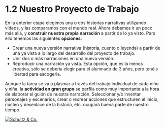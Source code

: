# 1.2 Nuestro Proyecto de Trabajo

En la anterior etapa elegimos una o dos historias narrativas utilizando vídeos, y las comparamos con el mundo real. Ahora debemos ir un poco más allá, y **construir nuestra propia narración** a partir de lo ya visto. Para ello tenemos las siguientes **opciones**:

*   Crear una nueva versión narrativa (historia, cuento o leyenda) a partir de una ya vista a lo largo del desarrollo del proyecto de trabajo.
*   Unir dos o más narraciones en una nueva versión.
*   Reproducir una narración ya vista. Esta opción, que es la menos creativa, sólo se debería elegir para el alumnado de 3 años, pero tenéis libertad para escogerla.

Aunque la tarea se va a plasmar a través del trabajo individual de cada niño y niña, la **actividad en gran grupo** se perfila como muy importante a la hora de elaborar el guión de nuestra narración. Seleccionar y/o inventar personajes y escenarios, crear o recrear acciones que estructuren el inicio, núcleo y desenlace de la historia, etc. ocupará buena parte de nuestro tiempo.

  


[![Schultz & Co.](http://farm4.staticflickr.com/3291/3092749601_4da672fd79.jpg)](http://www.flickr.com/photos/muohio_digital_collections/3092749601/ "Schultz & Co. por Miami U. Libraries - Digital Collections, en Flickr")  


